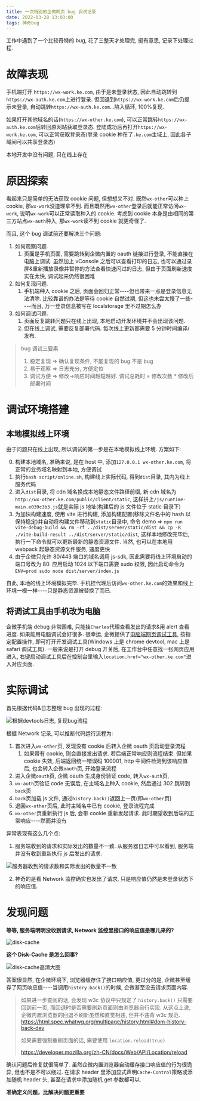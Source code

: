```yaml
---
title: 一次特别的企微网页 bug 调试记录
date: 2022-03-28 13:00:00
tags: 神奇bug
---
```


工作中遇到了一个比较奇特的 bug, 花了三整天才处理完, 挺有意思, 记录下处理过程.

# 故障表现

手机端打开 `https://wx-work.ke.com`, 由于是未登录状态, 因此自动跳转到`https://wx-auth.ke.com`上进行登录. 但回退到`https://wx-work.ke.com`后仍提示未登录, 自动跳转`https://wx-auth.ke.com`...陷入循环, 100%复现.

如果打开其他域名的话(`https://wx-other.ke.com`), 可以正常跳转`https://wx-auth.ke.com`后转回原网站获取登录态. 登陆成功后再打开`https://wx-work.ke.com`, 可以正常获取登录态(登录 cookie 种在了`.ke.com`主域上, 因此各子域间可以共享登录态)

本地开发中没有问题, 只在线上存在

# 原因探索

看起来只是简单的无法获取 cookie 问题, 但想想又不对. 既然`wx-other`可以种上 cookie, 那`wx-work`没道理拿不到. 而且既然用`wx-other`登录后就能正常访问`wx-work`, 说明`wx-work`可以正常读取种入的 cookie. 考虑到 cookie 本身是由相同的第三方站点`wx-auth`种入, 那`wx-work`读不到 cookie 就更奇怪了.

而且, 这个 bug 调试前还要解决三个问题:

1.  如何观察问题.
    1.  页面是手机页面, 需要跳转到企微内置的 oauth 链接进行登录, 不能直接在电脑上调试. 虽然加上 vConsole 之后可以查看打印的日志, 也可以通过录屏&重新播放录像并暂停的方法查看快速闪过的日志, 但由于页面刷新速度实在太快, 调试起来仍然很困难
2.  如何复现问题.
    1.  手机端种入 cookie 之后, 页面会回归正常----但也带来一点是登录信息无法清除. 比较靠谱的办法是等待 cookie 自然过期, 但这也未尝太慢了一些----而且, 万一登录信息被写在 localstorage 里不过期怎么办
3.  如何调试问题.
    1.  页面反复跳转问题只在线上出现, 本地启动开发环境并不会出现该问题.
    2.  但在线上调试, 需要反复部署代码. 每次线上更新都需要 5 分钟时间编译/发布.

> bug 调试三要素
>
> 1.  稳定复现 => 确认复现条件, 不能复现的 bug 不是 bug
> 2.  易于观察 => 日志充分, 方便定位
> 3.  调试方便 => 修改->响应时间越短越好. 调试总耗时 = 修改次数 \* 修改后部署时间

# 调试环境搭建

## 本地模拟线上环境

由于问题只在线上出现, 所以调试的第一步是在本地模拟线上环境. 方案如下:

0.  构建本地域名, 准确来说, 是在 host 中, 添加`127.0.0.1 wx-other.ke.com`, 将正常的业务域名映射到本地, 方便调试
1.  执行`bash script/online.sh`, 构建线上实际代码, 得到`dist`目录, 其内为线上服务代码
2.  进入`dist`目录, 将 cdn 域名换成本地静态文件路径前缀, 新 cdn 域名为`http://wx-other.ke.com/public/client/static`, 这样拼上`/js/runtime-main.e039c3b3.js`就是实际 js 地址(构建后的 js 文件位于 static 目录下)
3.  为加快构建速度, 使用 vite 进行构建, 添加构建配置(移除文件名中的 hash 以保持稳定)并自动将构建文件移动到`static`目录中, 命令 demo => `npm run vite-debug-build && rm -rf ../dist/server/static/dist && cp -R ./vite-build-result ../dist/server/static/dist`, 这样本地修改完毕后, 执行一下命令就可以更新最新的静态资源文件. 当然, 也可以在本地用 webpack 起静态资源文件服务, 速度更快
4.  由于企微只允许 80/443 端口的域名调用 js-sdk, 因此需要将线上环境启动的端口号改为 80. 应用启动 1024 以下端口需要 sudo 权限, 因此启动命令为 `ENV=prod sudo node dist/server/index.js`

自此, 本地的线上环境模拟完毕. 手机挂代理后访问`wx-other.ke.com`的效果和线上环境一模一样----只是静态资源被替换了而已.

## 将调试工具由手机改为电脑

企微手机端 debug 非常困难, 只能挂`Charles`代理查看发出的请求&用 alert 查看进度. 如果能用电脑调试会好很多. 很幸运, 企微提供了[电脑端网页调试工具](https://developer.work.weixin.qq.com/document/path/95466), 按指定配置操作, 即可打开开发调试工具(Windows 上是 chrome devtool, mac 上是 safari 调试工具). 一般来说是打开 debug 开关后, 在工作台中任意找一张网页应用进入, 右键启动调试工具后在控制台里输入`location.href="wx-other.ke.com"`进入对应页面.

# 实际调试

首先根据代码&日志整理 bug 出现的过程:

![根据devtools日志, 复现bug流程](https://mirror-4-web.bookflaneur.cn/https://tva1.sinaimg.cn/large/007Yq4pTly1h0li2rdocnj31hc0qo1kx.jpg)

根据 Network 记录, 可以推断代码运行流程为:

1.  首次进入`wx-other`页, 发现没有 cookie 后转入企微 oauth 页启动登录流程
    1.  如果带有 cookie, 则会直接发出请求. 若后端正常响应则流程结束. 但如果 cookie 失效, 后端返回统一错误码 100001, http 中间件检测到该响应值后, 也会转入企微`oauth`页, 开始登录流程
2.  进入企微`oauth`页, 企微 oauth 生成身份验证 code, 转入`wx-auth`页,
3.  `wx-auth`页验证 code 无误后, 在主域名上种入 cookie, 然后通过 302 跳转到`back`页
4.  `back`页加载 js 文件, 通过`history.back()`返回上一页(即`wx-other`页)
5.  退回`wx-other`页后, 此时主域名中已有 cookie, 登录流程完成
6.  `wx-other`页重新执行 js 后, 会带 cookie 重新发起请求. 此时期望收到后端的正常响应----然而并没有

异常表现有这么几个点:

1.  服务端收到的请求和实际发出的数量不一致. 从服务器日志中可以看到, 服务端并没有收到重新执行 js 后发出的请求.

![服务器收到的请求数和实际发出的数量不一致](https://mirror-4-web.bookflaneur.cn/https://tva1.sinaimg.cn/large/007Yq4pTly1h0lia1gomqj30u50h8n1n.jpg)

2.  神奇的是看 Network 监控确实也发出了请求, 只是响应值仍然是未登录状态下的响应值.

# 发现问题

**等等, 服务端明明没收到请求, Network 监控里接口的响应值是哪儿来的?**

![disk-cache](https://mirror-4-web.bookflaneur.cn/https://tva1.sinaimg.cn/large/007Yq4pTly1h0pnoqmsl9j313b0eeqe4.jpg)

**这个 Disk-Cache 是怎么回事?**

![disk-cache高清大图](https://mirror-4-web.bookflaneur.cn/https://tva1.sinaimg.cn/large/007Yq4pTly1h0pnpm403yj30s60em450.jpg)

答案很显然, 在企微环境下, 浏览器缓存住了接口响应值, 更过分的是, 企微甚至缓存了网页响应值----当调用`history.back()`的时候, 企微甚至没去请求页面内容.

> 如果进一步查阅的话, 会发现 w3c 协议中只规定了 `history.back()` 只需要回到前一页, 而回退时是否需要刷新页面则由浏览器自行实现. 从这点上说, 企微内置浏览器的回退不刷新虽然和直觉相违, 但并不违背 w3c 规范.
> https://html.spec.whatwg.org/multipage/history.html#dom-history-back-dev
>
> 如果需要强制重刷页面的话, 需要使用 `location.reload(true)`
>
> https://developer.mozilla.org/zh-CN/docs/Web/API/Location/reload

确认问题后修复就很简单了. 虽然企微内置浏览器自动缓存接口响应值的行为很诡异, 但也不是不可以绕过. 在请求 header 里添加显式声明`Cache-Control`策略或添加随机 header 头, 甚至在请求中添加随机 get 参数都可以.

**准确定义问题，比解决问题更重要**
